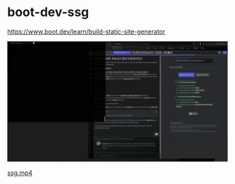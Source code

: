 # boot-dev-ssg

https://www.boot.dev/learn/build-static-site-generator

![ssg.gif](./ssg.gif)

[ssg.mp4](./ssg.mp4)
